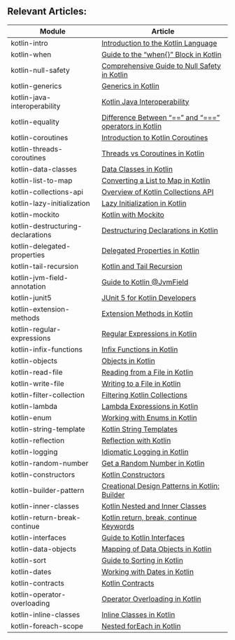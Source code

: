 ## Relevant Articles: 

Module | Article
--|--
kotlin-intro | [Introduction to the Kotlin Language](https://www.baeldung.com/kotlin)
kotlin-when | [Guide to the “when{}” Block in Kotlin](https://www.baeldung.com/kotlin-when)
kotlin-null-safety | [Comprehensive Guide to Null Safety in Kotlin](https://www.baeldung.com/kotlin-null-safety)
kotlin-generics | [Generics in Kotlin](https://www.baeldung.com/kotlin-generics)
kotlin-java-interoperability | [Kotlin Java Interoperability](https://www.baeldung.com/kotlin-java-interoperability)
kotlin-equality | [Difference Between “==” and “===” operators in Kotlin](https://www.baeldung.com/kotlin-equality-operators)
kotlin-coroutines | [Introduction to Kotlin Coroutines](https://www.baeldung.com/kotlin-coroutines)
kotlin-threads-coroutines | [Threads vs Coroutines in Kotlin](https://www.baeldung.com/kotlin-threads-coroutines)
kotlin-data-classes | [Data Classes in Kotlin](https://www.baeldung.com/kotlin-data-classes)
kotlin-list-to-map | [Converting a List to Map in Kotlin](https://www.baeldung.com/kotlin-list-to-map)
kotlin-collections-api | [Overview of Kotlin Collections API](https://www.baeldung.com/kotlin-collections-api)
kotlin-lazy-initialization | [Lazy Initialization in Kotlin](https://www.baeldung.com/kotlin-lazy-initialization)
kotlin-mockito | [Kotlin with Mockito](https://www.baeldung.com/kotlin-mockito)
kotlin-destructuring-declarations | [Destructuring Declarations in Kotlin](https://www.baeldung.com/kotlin-destructuring-declarations)
kotlin-delegated-properties | [Delegated Properties in Kotlin](https://www.baeldung.com/kotlin-delegated-properties)
kotlin-tail-recursion | [Kotlin and Tail Recursion](https://www.baeldung.com/kotlin-tail-recursion)
kotlin-jvm-field-annotation | [Guide to Kotlin @JvmField](https://www.baeldung.com/kotlin-jvm-field-annotation) 
kotlin-junit5 | [JUnit 5 for Kotlin Developers](https://www.baeldung.com/junit-5-kotlin)
kotlin-extension-methods | [Extension Methods in Kotlin](https://www.baeldung.com/kotlin-extension-methods)
kotlin-regular-expressions | [Regular Expressions in Kotlin](https://www.baeldung.com/kotlin-regular-expressions)
kotlin-infix-functions | [Infix Functions in Kotlin](https://www.baeldung.com/kotlin-infix-functions)
kotlin-objects | [Objects in Kotlin](https://www.baeldung.com/kotlin-objects)
kotlin-read-file | [Reading from a File in Kotlin](https://www.baeldung.com/kotlin-read-file)
kotlin-write-file | [Writing to a File in Kotlin](https://www.baeldung.com/kotlin-write-file)
kotlin-filter-collection | [Filtering Kotlin Collections](https://www.baeldung.com/kotlin-filter-collection)
kotlin-lambda | [Lambda Expressions in Kotlin](https://www.baeldung.com/kotlin-lambda-expressions)
kotlin-enum | [Working with Enums in Kotlin](https://www.baeldung.com/kotlin-enum)
kotlin-string-template | [Kotlin String Templates](https://www.baeldung.com/kotlin-string-template)
kotlin-reflection | [Reflection with Kotlin](https://www.baeldung.com/kotlin-reflection)
kotlin-logging | [Idiomatic Logging in Kotlin](https://www.baeldung.com/kotlin-logging)
kotlin-random-number | [Get a Random Number in Kotlin](https://www.baeldung.com/kotlin-random-number)
kotlin-constructors | [Kotlin Constructors](https://www.baeldung.com/kotlin-constructors)
kotlin-builder-pattern | [Creational Design Patterns in Kotlin: Builder](https://www.baeldung.com/kotlin-builder-pattern)
kotlin-inner-classes | [Kotlin Nested and Inner Classes](https://www.baeldung.com/kotlin-inner-classes)
kotlin-return-break-continue | [Kotlin return, break, continue Keywords](https://www.baeldung.com/kotlin-return-break-continue)
kotlin-interfaces | [Guide to Kotlin Interfaces](https://www.baeldung.com/kotlin-interfaces)
kotlin-data-objects | [Mapping of Data Objects in Kotlin](https://www.baeldung.com/kotlin-data-objects)
kotlin-sort | [Guide to Sorting in Kotlin](https://www.baeldung.com/kotlin-sort)
kotlin-dates | [Working with Dates in Kotlin](https://www.baeldung.com/kotlin-dates)
kotlin-contracts | [Kotlin Contracts](https://www.baeldung.com/kotlin-contracts)
kotlin-operator-overloading | [Operator Overloading in Kotlin](https://www.baeldung.com/kotlin-operator-overloading)
kotlin-inline-classes | [Inline Classes in Kotlin](https://www.baeldung.com/kotlin-inline-classes)
kotlin-foreach-scope | [Nested forEach in Kotlin](https://www.baeldung.com/kotlin-nested-foreach)